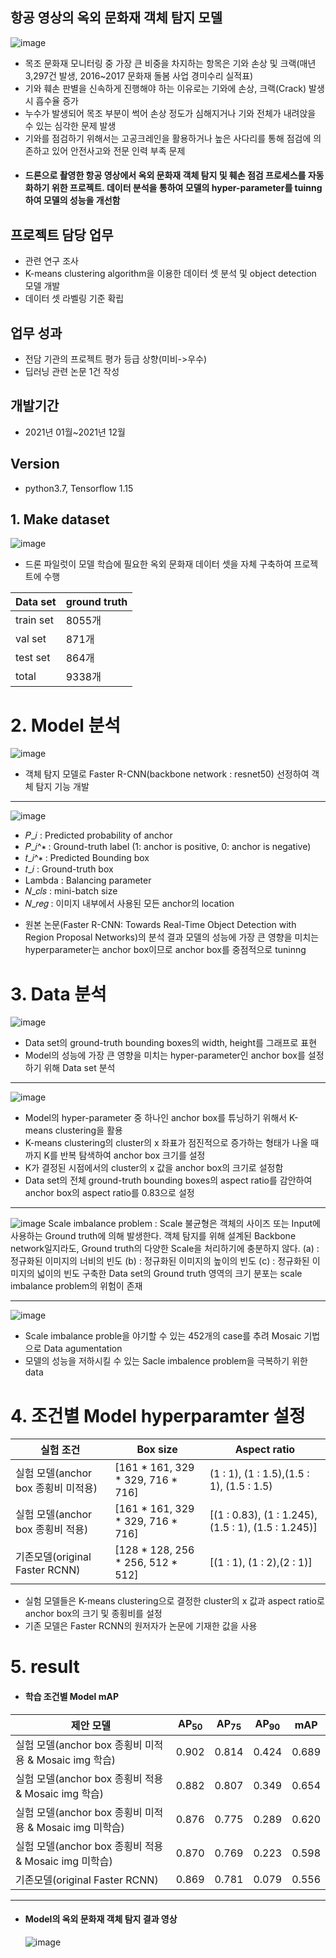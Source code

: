 ## 항공 영상의 옥외 문화재 객체 탐지 모델
![image](https://user-images.githubusercontent.com/93234544/218728928-af9fa9cd-d5f5-4767-912d-3f8d48ec99c3.png)
- 목조 문화재 모니터링 중 가장 큰 비중을 차지하는 항목은 기와 손상 및 크랙(매년 3,297건 발생, 2016~2017 문화재 돌봄 사업 경미수리 실적표)																	 
- 기와 훼손 판별을 신속하게 진행해야 하는 이유로는 기와에 손상, 크랙(Crack) 발생 시 흡수율 증가 
- 누수가 발생되어 목조 부분이 썩어 손상 정도가 심해지거나 기와 전체가 내려앉을 수 있는 심각한 문제 발생
- 기와를 점검하기 위해서는 고공크레인을 활용하거나 높은 사다리를 통해 점검에 의존하고 있어 안전사고와 전문 인력 부족 문제

* #### 드론으로 촬영한 항공 영상에서 옥외 문화재 객체 탐지 및 훼손 점검 프로세스를 자동화하기 위한 프로젝트. 데이터 분석을 통하여 모델의 hyper-parameter를 tuinng하여 모델의 성능을 개선함

## 프로젝트 담당 업무
* 관련 연구 조사
* K-means clustering algorithm을 이용한 데이터 셋 분석 및 object detection 모델 개발
* 데이터 셋 라벨링 기준 확립

## 업무 성과
* 전담 기관의 프로젝트 평가 등급 상향(미비->우수)
* 딥러닝 관련 논문 1건 작성

## 개발기간
* 2021년 01월~2021년 12월

## Version
* python3.7, Tensorflow 1.15


## 1. Make dataset

![image](https://user-images.githubusercontent.com/93234544/206904180-13cc8699-6b82-4d75-82f6-362d770ee15d.png)

* 드론 파일럿이 모델 학습에 필요한 옥외 문화재 데이터 셋을 자체 구축하여 프로젝트에 수행

Data set|ground truth|
---|---|
train set|8055개|
val set|871개|
test set|864개|
total|9338개|

# 2. Model 분석
![image](https://user-images.githubusercontent.com/93234544/206904369-8c10381b-10f1-4c2a-b3e4-16ba30e86807.png)
* 객체 탐지 모델로 Faster R-CNN(backbone network : resnet50) 선정하여 객체 탐지 기능 개발
***
![image](https://user-images.githubusercontent.com/93234544/218729700-3680cd8e-cc16-458c-aec9-e95feea6ca76.png)
- 𝑃_𝑖 : Predicted probability of anchor 
- 𝑃_𝑖^∗ : Ground-truth label (1: anchor is positive, 0: anchor is negative)
- 𝑡_𝑖^∗  : Predicted Bounding box
- 𝑡_𝑖 : Ground-truth box
- Lambda : Balancing parameter
- 𝑁_𝑐𝑙𝑠 : mini-batch size
- 𝑁_𝑟𝑒𝑔 : 이미지 내부에서 사용된 모든 anchor의 location

* 원본 논문(Faster R-CNN: Towards Real-Time Object Detection with Region Proposal Networks)의 분석 결과 모델의 성능에 가장 큰 영향을 미치는 hyperparameter는 anchor box이므로 anchor box를 중점적으로 tuninng


# 3. Data 분석

![image](https://user-images.githubusercontent.com/93234544/206905350-511b6386-c968-4ad0-8a2a-4473e89b3ee3.png)
* Data set의 ground-truth bounding boxes의 width, height를 그래프로 표현
* Model의 성능에 가장 큰 영향을 미치는 hyper-parameter인 anchor box를 설정하기 위해 Data set 분석
***
![image](https://user-images.githubusercontent.com/93234544/206904951-84da7aa6-b0ba-4845-8436-863341527996.png)
* Model의 hyper-parameter 중 하나인 anchor box를 튜닝하기 위해서 K-means clustering을 활용
* K-means clustering의 cluster의 x 좌표가 점진적으로 증가하는 형태가 나올 때 까지 K를 반복 탐색하여 anchor box 크기를 설정
* K가 결정된 시점에서의 cluster의 x 값을 anchor box의 크기로 설정함
* Data set의 전체 ground-truth bounding boxes의 aspect ratio를 감안하여 anchor box의 aspect ratio를 0.83으로 설정
***
![image](https://user-images.githubusercontent.com/93234544/218731285-e2701cec-fa1f-4cde-bd99-90a52f5d39c4.png)
Scale imbalance problem : Scale 불균형은 객체의 사이즈 또는 Input에 사용하는 Ground truth에 의해 발생한다. 객체 탐지를 위해 설계된 Backbone network일지라도, Ground truth의 다양한 Scale을 처리하기에 충분하지 않다.
(a) : 정규화된 이미지의 너비의 빈도
(b) : 정규화된 이미지의 높이의 빈도
(c) : 정규화된 이미지의 넓이의 빈도
구축한 Data set의 Ground truth 영역의 크기 분포는 scale imbalance problem의 위험이 존재
***
![image](https://user-images.githubusercontent.com/93234544/206904579-2a33070d-1f9d-4d6d-8eea-50d5b26ae426.png)
* Scale imbalance proble을 야기할 수 있는 452개의 case를 추려 Mosaic 기법으로 Data agumentation
* 모델의 성능을 저하시킬 수 있는 Sacle imbalence problem을 극복하기 위한 data


# 4. 조건별 Model hyperparamter 설정
실험 조건|Box size|Aspect ratio|
---|---|---|
실험 모델(anchor box 종횡비 미적용)|[161 * 161, 329 * 329, 716 * 716]|(1 : 1), (1 : 1.5),(1.5 : 1), (1.5 : 1.5)|
실험 모델(anchor box 종횡비 적용)|[161 * 161, 329 * 329, 716 * 716]|[(1 : 0.83), (1 : 1.245),(1.5 : 1), (1.5 : 1.245)]|
기존모델(original Faster RCNN)|[128 * 128, 256 * 256, 512 * 512]|[(1 : 1), (1 : 2),(2 : 1)]|
  
* 실험 모델들은 K-means clustering으로 결정한 cluster의 x 값과 aspect ratio로 anchor box의 크기 및 종횡비를 설정
* 기존 모델은 Faster RCNN의 원저자가 논문에 기재한 값을 사용



# 5. result 
* #### 학습 조건별 Model  mAP
제안 모델|AP<sub>50|AP<sub>75|AP<sub>90|mAP
---|---|---|---|---|
실험 모델(anchor box 종횡비 미적용 & Mosaic img 학습)|0.902|0.814|0.424|0.689|
실험 모델(anchor box 종횡비 적용 & Mosaic img 학습)|0.882|0.807|0.349|0.654|
실험 모델(anchor box 종횡비 미적용 & Mosaic img 미학습)|0.876|0.775|0.289|0.620|
실험 모델(anchor box 종횡비 적용 & Mosaic img 미학습)|0.870|0.769|0.223|0.598|
기존모델(original Faster RCNN)|0.869|0.781|0.079|0.556|

 *** 
* #### Model의 옥외 문화재 객체 탐지 결과 영상
  ![image](https://user-images.githubusercontent.com/93234544/206906346-f8361e4b-cb10-4be0-b18d-ce5484a68cae.png)

  
  
